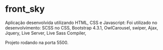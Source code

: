 # front_sky
Aplicação desenvolvida utilizando HTML, CSS e Javascript:
Foi utilizado no desenvolvimento:
SCSS no CSS,
Bootstrap 4.3.1,
OwlCarousel,
swiper,
Ajax,
Jquery,
Live Server,
Live Sass Compiler,

Projeto rodando na porta 5500.
